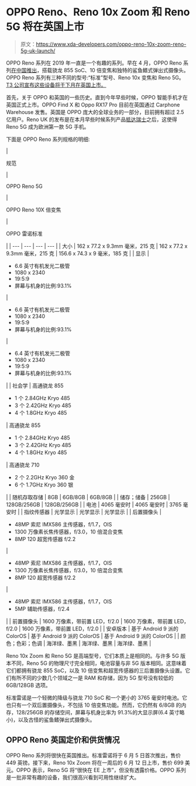 # OPPO Reno、Reno 10x Zoom 和 Reno 5G 将在英国上市

> 原文：<https://www.xda-developers.com/oppo-reno-10x-zoom-reno-5g-uk-launch/>

OPPO Reno 系列在 2019 年一直是一个有趣的系列。早在 4 月，OPPO Reno 系列[在中国推出](https://www.xda-developers.com/oppo-reno-10x-zoom-launch/)，搭载骁龙 855 SoC、10 倍变焦和独特的鲨鱼鳍式弹出式摄像头。OPPO Reno 系列有三种不同的型号:“标准”型号、Reno 10x 变焦和 Reno 5G。[T3 公司宣布这些设备将于下月在英国上市。](https://www.oppo.com/uk/)

首先，关于 OPPO 和英国的一些历史。直到今年早些时候，OPPO 智能手机才在英国正式上市。OPPO Find X 和 Oppo RX17 Pro 目前在英国通过 Carphone Warehouse 发售。英国是 OPPO 庞大的全球业务的一部分，目前拥有超过 2.5 亿用户。Reno UK 的发布是在本月早些时候系列产品[抵达瑞士](https://www.xda-developers.com/5g-huawei-mate-20-x-oppo-reno-xiaomi-mi-mix-3/)之后，这使得 Reno 5G 成为欧洲第一款 5G 手机。

下面是 OPPO Reno 系列规格的明细:

| 

规范

 | 

OPPO Reno 5G

 | 

OPPO Reno 10X 倍变焦

 | 

OPPO 雷诺标准

 |
| --- | --- | --- | --- |
| 大小 | 162 x 77.2 x 9.3mm 毫米，215 克 | 162 x 77.2 x 9.3mm 毫米，215 克 | 156.6 x 74.3 x 9 毫米，185 克 |
| 显示 | 

*   6.6 英寸有机发光二极管
*   1080 x 2340
*   19:5:9
*   屏幕与机身的比例:93.1%

 | 

*   6.6 英寸有机发光二极管
*   1080 x 2340
*   19:5:9
*   屏幕与机身的比例:93.1%

 | 

*   6.4 英寸有机发光二极管
*   1080 x 2340
*   19:5:9
*   屏幕与机身的比例:93.1%

 |
| 社会学 | 高通骁龙 855

*   1 个 2.84GHz Kryo 485
*   3 个 2.42GHz Kryo 485
*   4 个 1.8GHz Kryo 485

 | 高通骁龙 855

*   1 个 2.84GHz Kryo 485
*   3 个 2.42GHz Kryo 485
*   4 个 1.8GHz Kryo 485

 | 高通骁龙 710

*   2 个 2.2GHz Kryo 360 金
*   6 个 1.7GHz Kryo 360 银

 |
| 随机存取存储 | 8GB | 6GB/8GB | 6GB/8GB |
| 储存；储备 | 256GB | 128GB/256GB | 128GB/256GB |
| 电池 | 4065 毫安时 | 4065 毫安时 | 3765 毫安时 |
| 指纹传感器 | 光学显示 | 光学显示 | 光学显示 |
| 后置摄像头 | 

*   48MP 索尼 IMX586 主传感器，f/1.7，OIS
*   1300 万像素长焦传感器，f/3.0，10 倍混合变焦
*   8MP 120 超宽传感器 f/2.2

 | 

*   48MP 索尼 IMX586 主传感器，f/1.7，OIS
*   1300 万像素长焦传感器，f/3.0，10 倍混合变焦
*   8MP 120 超宽传感器 f/2.2

 | 

*   48MP 索尼 IMX586 主传感器，f/1.7，OIS
*   5MP 辅助传感器，f/2.4

 |
| 前置摄像头 | 1600 万像素，带前置 LED，f/2.0 | 1600 万像素，带前置 LED，f/2.0 | 1600 万像素，带前置 LED，f/2.0 |
| 安卓版本 | 基于 Android 9 派的 ColorOS | 基于 Android 9 派的 ColorOS | 基于 Android 9 派的 ColorOS |
| 颜色；色彩；色调 | 海洋绿、墨黑 | 海洋绿、墨黑 | 海洋绿、墨黑 |

Reno 10x Zoom 和 Reno 5G 是高端型号，它们本质上是相同的。与许多 5G 版本不同，Reno 5G 的物理尺寸完全相同，电池容量与非 5G 版本相同。这意味着它们都拥有骁龙 855 SoC，以及 10 倍变焦和超宽传感器的三后置摄像头设置。它们有所不同的少数几个领域之一是 RAM 和存储，因为 5G 型号没有较低的 6GB/128GB 选项。

标准雷诺是一个轻微的降级与骁龙 710 SoC 和一个更小的 3765 毫安时电池。它也只有一个双后置摄像头，不包括 10 倍变焦功能。然而，它仍然有 6/8GB 的内存，128/256GB 的存储空间，屏幕与机身比率为 91.3%的大显示屏(6.4 英寸略小)，以及古怪的鲨鱼鳍弹出式摄像头。

## OPPO Reno 英国定价和供货情况

OPPO Reno 系列将很快在英国推出。标准雷诺将于 6 月 5 日首次推出，售价 449 英镑。接下来，Reno 10x Zoom 将在一周后的 6 月 12 日上市，售价 699 美元。OPPO 表示，Reno 5G 将“很快在 EE 上市”，但没有透露价格。OPPO 系列是一批非常有趣的设备，我们很高兴看到可用性继续扩大。